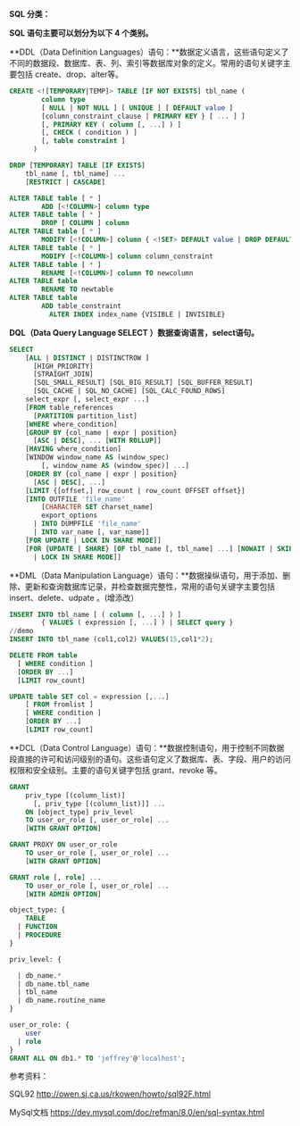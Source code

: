 **SQL 分类：**

**SQL 语句主要可以划分为以下 4 个类别。**

**DDL（Data Definition Languages）语句：**数据定义语言，这些语句定义了不同的数据段、数据库、表、列、索引等数据库对象的定义。常用的语句关键字主要包括 create、drop、alter等。

```sql
CREATE <![TEMPORARY|TEMP]> TABLE [IF NOT EXISTS] tbl_name (
        column type
        [ NULL | NOT NULL ] [ UNIQUE ] [ DEFAULT value ]
        [column_constraint_clause | PRIMARY KEY } [ ... ] ]
        [, PRIMARY KEY ( column [, ...] ) ]
        [, CHECK ( condition ) ]
        [, table constraint ]
      )

DROP [TEMPORARY] TABLE [IF EXISTS]
    tbl_name [, tbl_name] ...
    [RESTRICT | CASCADE]

ALTER TABLE table [ * ]
        ADD [<!COLUMN>] column type
ALTER TABLE table [ * ]
        DROP [ COLUMN ] column
ALTER TABLE table [ * ]
        MODIFY [<!COLUMN>] column { <!SET> DEFAULT value | DROP DEFAULT }
ALTER TABLE table [ * ]
        MODIFY [<!COLUMN>] column column_constraint
ALTER TABLE table [ * ]
        RENAME [<!COLUMN>] column TO newcolumn
ALTER TABLE table
        RENAME TO newtable
ALTER TABLE table
        ADD table_constraint
          ALTER INDEX index_name {VISIBLE | INVISIBLE}
```

**DQL（Data Query Language SELECT ）数据查询语言，select语句。**

```sql
SELECT
    [ALL | DISTINCT | DISTINCTROW ]
      [HIGH_PRIORITY]
      [STRAIGHT_JOIN]
      [SQL_SMALL_RESULT] [SQL_BIG_RESULT] [SQL_BUFFER_RESULT]
      [SQL_CACHE | SQL_NO_CACHE] [SQL_CALC_FOUND_ROWS]
    select_expr [, select_expr ...]
    [FROM table_references
      [PARTITION partition_list]
    [WHERE where_condition]
    [GROUP BY {col_name | expr | position}
      [ASC | DESC], ... [WITH ROLLUP]]
    [HAVING where_condition]
    [WINDOW window_name AS (window_spec)
        [, window_name AS (window_spec)] ...]
    [ORDER BY {col_name | expr | position}
      [ASC | DESC], ...]
    [LIMIT {[offset,] row_count | row_count OFFSET offset}]
    [INTO OUTFILE 'file_name'
        [CHARACTER SET charset_name]
        export_options
      | INTO DUMPFILE 'file_name'
      | INTO var_name [, var_name]]
    [FOR UPDATE | LOCK IN SHARE MODE]]
    [FOR {UPDATE | SHARE} [OF tbl_name [, tbl_name] ...] [NOWAIT | SKIP LOCKED] 
      | LOCK IN SHARE MODE]]
```

**DML（Data Manipulation Language）语句：**数据操纵语句，用于添加、删除、更新和查询数据库记录，并检查数据完整性，常用的语句关键字主要包括 insert、delete、udpate 。(增添改）

```sql
INSERT INTO tbl_name [ ( column [, ...] ) ]
        { VALUES ( expression [, ...] ) | SELECT query }
//demo
INSERT INTO tbl_name (col1,col2) VALUES(15,col1*2);
```

```sql
DELETE FROM table 
  [ WHERE condition ] 
  [ORDER BY ...]
  [LIMIT row_count]
```

```sql
UPDATE table SET col = expression [,...]
    [ FROM fromlist ]
    [ WHERE condition ]
    [ORDER BY ...]
    [LIMIT row_count]
```

**DCL（Data Control Language）语句：**数据控制语句，用于控制不同数据段直接的许可和访问级别的语句。这些语句定义了数据库、表、字段、用户的访问权限和安全级别。主要的语句关键字包括 grant、revoke 等。

```sql
GRANT
    priv_type [(column_list)]
      [, priv_type [(column_list)]] ...
    ON [object_type] priv_level
    TO user_or_role [, user_or_role] ...
    [WITH GRANT OPTION]

GRANT PROXY ON user_or_role
    TO user_or_role [, user_or_role] ...
    [WITH GRANT OPTION]

GRANT role [, role] ...
    TO user_or_role [, user_or_role] ...
    [WITH ADMIN OPTION]

object_type: {
    TABLE
  | FUNCTION
  | PROCEDURE
}

priv_level: {

  | db_name.*
  | db_name.tbl_name
  | tbl_name
  | db_name.routine_name
}

user_or_role: {
    user
  | role
}
GRANT ALL ON db1.* TO 'jeffrey'@'localhost';
```

参考资料：

SQL92 http://owen.sj.ca.us/rkowen/howto/sql92F.html

MySql文档 https://dev.mysql.com/doc/refman/8.0/en/sql-syntax.html
